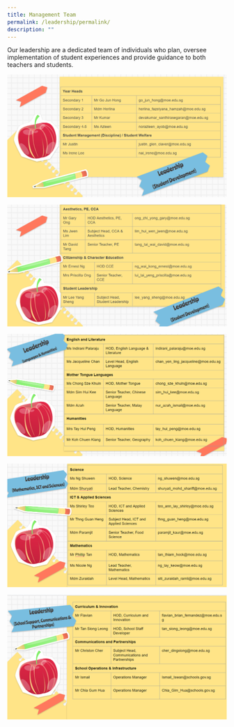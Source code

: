 ```yaml
---
title: Management Team
permalink: /leadership/permalink/
description: ""
---
```

Our leadership are a dedicated team of individuals who plan, oversee implementation of student experiences and provide guidance to both teachers and students.

![](/images/Leadership%20and%20Form%20Teachers/Key%20Personnel/Slide1.png)

![](/images/Leadership%20and%20Form%20Teachers/Key%20Personnel/Slide2.png)

![](/images/Leadership%20and%20Form%20Teachers/Key%20Personnel/slide3.png)

![](/images/Leadership%20and%20Form%20Teachers/Key%20Personnel/slide4.png)

![](/images/Leadership%20and%20Form%20Teachers/Key%20Personnel/Slide%205.png)


